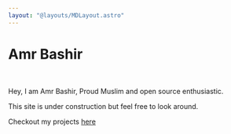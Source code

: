 ```yaml
---
layout: "@layouts/MDLayout.astro"
---
```


# Amr Bashir

<br />

Hey, I am Amr Bashir, Proud Muslim and open source enthusiastic.

This site is under construction but feel free to look around.

Checkout my projects [here](/projects)
